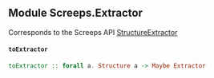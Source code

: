 ## Module Screeps.Extractor

Corresponds to the Screeps API [StructureExtractor](http://support.screeps.com/hc/en-us/articles/207715739-StructureExtractor)

#### `toExtractor`

``` purescript
toExtractor :: forall a. Structure a -> Maybe Extractor
```


